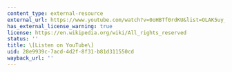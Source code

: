```yaml
---
content_type: external-resource
external_url: https://www.youtube.com/watch?v=0oHBTf0rdKU&list=OLAK5uy_npqnaavqgQbsV47iYfcIJ97iufAVTGHv4&index=17
has_external_license_warning: true
license: https://en.wikipedia.org/wiki/All_rights_reserved
status: ''
title: \[Listen on YouTube\]
uid: 28e9939c-7acd-4d2f-8f31-b81d311550cd
wayback_url: ''
---
```

